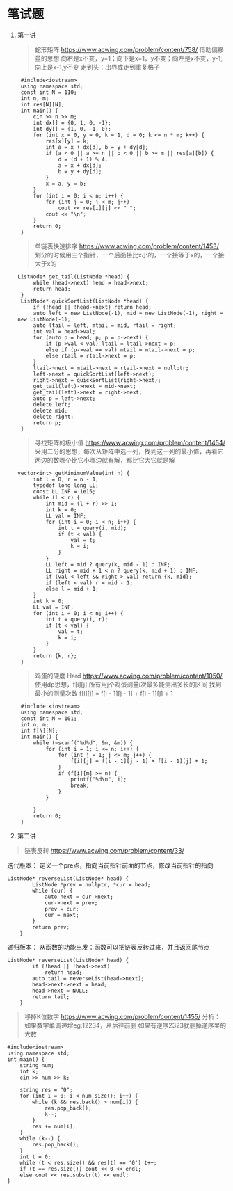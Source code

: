 # 笔试题
1. 第一讲
   > 蛇形矩阵
   > https://www.acwing.com/problem/content/758/
   借助偏移量的思想
   向右是x不变，y+1；向下是x+1，y不变；向左是x不变，y-1;向上是x-1,y不变
   走到头：出界或走到重复格子
   ```
    #include<iostream>
    using namespace std;
    const int N = 110;
    int n, m;
    int res[N][N];
    int main() {
        cin >> n >> m;
        int dx[] = {0, 1, 0, -1};
        int dy[] = {1, 0, -1, 0};
        for (int x = 0, y = 0, k = 1, d = 0; k <= n * m; k++) {
            res[x][y] = k;
            int a = x + dx[d], b = y + dy[d];
            if (a < 0 || a >= n || b < 0 || b >= m || res[a][b]) {
                d = (d + 1) % 4;
                a = x + dx[d];
                b = y + dy[d];  
            }    
            x = a, y = b;
        }
        for (int i = 0; i < n; i++) {
            for (int j = 0; j < m; j++)
                cout << res[i][j] << " ";
            cout << "\n";
        }
        return 0;
    }
   ```
   > 单链表快速排序
   > https://www.acwing.com/problem/content/1453/
   划分的时候用三个指针，一个后面接比x小的，一个接等于x的，一个接大于x的
   ```
   ListNode* get_tail(ListNode *head) {
        while (head->next) head = head->next;
        return head;
    }
    ListNode* quickSortList(ListNode *head) {
        if (!head || !head->next) return head;
        auto left = new ListNode(-1), mid = new ListNode(-1), right = new ListNode(-1);
        auto ltail = left, mtail = mid, rtail = right;
        int val = head->val;
        for (auto p = head; p; p = p->next) {
            if (p->val < val) ltail = ltail->next = p;
            else if (p->val == val) mtail = mtail->next = p;
            else rtail = rtail->next = p;
        }
        ltail->next = mtail->next = rtail->next = nullptr;
        left->next = quickSortList(left->next);
        right->next = quickSortList(right->next);
        get_tail(left)->next = mid->next;
        get_tail(left)->next = right->next;
        auto p = left->next;
        delete left;
        delete mid;
        delete right;
        return p;
    }
   ```
   > 寻找矩阵的极小值 
   https://www.acwing.com/problem/content/1454/
   采用二分的思想，每次从矩阵中选一列，找到这一列的最小值，再看它两边的数哪个比它小哪边就有解，都比它大它就是解
   ```
   vector<int> getMinimumValue(int n) {
        int l = 0, r = n - 1;
        typedef long long LL;
        const LL INF = 1e15;
        while (l < r) {
            int mid = (l + r) >> 1;
            int k = 0;
            LL val = INF;
            for (int i = 0; i < n; i++) {
                int t = query(i, mid);
                if (t < val) {
                    val = t;
                    k = i;
                }
            }
            LL left = mid ? query(k, mid - 1) : INF;
            LL right = mid + 1 < n ? query(k, mid + 1) : INF;
            if (val < left && right > val) return {k, mid};
            if (left < val) r = mid - 1;
            else l = mid + 1;
        }
        int k = 0;
        LL val = INF;
        for (int i = 0; i < n; i++) {
            int t = query(i, r);
            if (t < val) {
                val = t;
                k = i;
            }
        }
        return {k, r};
    }
   ```
   > 鸡蛋的硬度 Hard
   https://www.acwing.com/problem/content/1050/
   使用dp思想，f[i][j]:所有用j个鸡蛋测量i次最多能测出多长的区间
   找到最小的测量次数
   f[i][j] = f[i - 1][j - 1] + f[i - 1][j] + 1
   ```
    #include <iostream>
    using namespace std;
    const int N = 101;
    int n, m;
    int f[N][N];
    int main() {
        while (~scanf("%d%d", &n, &m)) {
            for (int i = 1; i <= n; i++) {
                for (int j = 1; j <= m; j++) {
                    f[i][j] = f[i - 1][j - 1] + f[i - 1][j] + 1;
                }
                if (f[i][m] >= n) {
                    printf("%d\n", i);
                    break;
                }
            }
        
        }
        return 0;
    }
   ```
2. 第二讲
  > 链表反转
  https://www.acwing.com/problem/content/33/

迭代版本：
定义一个pre点，指向当前指针前面的节点，修改当前指针的指向
```
ListNode* reverseList(ListNode* head) {
        ListNode *prev = nullptr, *cur = head;
        while (cur) {
            auto next = cur->next;
            cur->next = prev;
            prev = cur;
            cur = next;
        }
        return prev;
    }
```
递归版本：
从函数的功能出发：函数可以把链表反转过来，并且返回尾节点
```
ListNode* reverseList(ListNode* head) {
        if (!head || !head->next)
            return head;
        auto tail = reverseList(head->next);
        head->next->next = head;
        head->next = NULL;
        return tail;
    }
```
> 移掉K位数字
> https://www.acwing.com/problem/content/1455/
分析：如果数字单调递增eg:12234，从后往前删
如果有逆序2323就删掉逆序里的大数
```
#include<iostream>
using namespace std;
int main() {
    string num;
    int k;
    cin >> num >> k;
    
    string res = "0";
    for (int i = 0; i < num.size(); i++) {
        while (k && res.back() > num[i]) {
            res.pop_back();
            k--;
        }
        res += num[i];
    }
    while (k--) {
        res.pop_back();
    }
    int t = 0;
    while (t < res.size() && res[t] == '0') t++;
    if (t == res.size()) cout << 0 << endl;
    else cout << res.substr(t) << endl;
}
```

